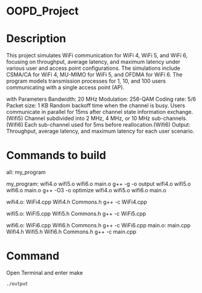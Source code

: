 # OOPD_Project
# Description

This project simulates WiFi communication for WiFi 4, WiFi 5, and WiFi 6, focusing on throughput, average latency, and maximum latency under various user and access point configurations. The simulations include CSMA/CA for WiFi 4, MU-MIMO for WiFi 5, and OFDMA for WiFi 6. The program models transmission processes for 1, 10, and 100 users communicating with a single access point (AP).

with Parameters
Bandwidth: 20 MHz
Modulation: 256-QAM
Coding rate: 5/6
Packet size: 1 KB
Random backoff time when the channel is busy.
Users communicate in parallel for 15ms after channel state information exchange.(Wifi5)
Channel subdivided into 2 MHz, 4 MHz, or 10 MHz sub-channels.(Wifi6)
Each sub-channel used for 5ms before reallocation.(Wifi6)
Output: Throughput, average latency, and maximum latency for each user scenario.

# Commands to build
all: my_program

my_program: wifi4.o wifi5.o wifi6.o main.o
g++ -g -o output wifi4.o wifi5.o wifi6.o main.o
	g++ -O3 -o optimize wifi4.o wifi5.o wifi6.o main.o

wifi4.o: WiFi4.cpp Wifi4.h Commons.h
	g++ -c WiFi4.cpp

wifi5.o: WiFi5.cpp Wifi5.h Commons.h
	g++ -c WiFi5.cpp

wifi6.o: WiFi6.cpp Wifi6.h Commons.h
	g++ -c WiFi6.cpp
main.o: main.cpp Wifi4.h Wifi5.h Wifi6.h Commons.h
	g++ -c main.cpp

# Command
Open Terminal and enter
	make

	./output
